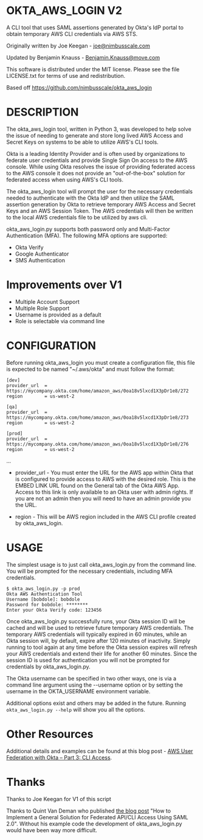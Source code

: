 # OKTA_AWS_LOGIN V2
A CLI tool that uses SAML assertions generated by Okta's IdP portal to obtain temporary AWS CLI credentials via AWS STS.

Originally written by Joe Keegan - <joe@nimbusscale.com>

Updated by Benjamin Knauss - <Benjamin.Knauss@move.com>

This software is distributed under the MIT license. Please see the file LICENSE.txt for terms of use and redistribution. 

Based off https://github.com/nimbusscale/okta_aws_login


# DESCRIPTION
The okta_aws_login tool, written in Python 3, was developed to help solve the issue of needing to generate and store 
long lived AWS Access and Secret Keys on systems to be able to utilize AWS's CLI tools.

Okta is a leading Identity Provider and is often used by organizations to federate user credentials and provide 
Single Sign On access to the AWS console. While using Okta resolves the issue of providing federated access to the 
AWS console it does not provide an "out-of-the-box" solution for federated access when using AWS's CLI tools.

The okta_aws_login tool will prompt the user for the necessary credentials needed to authenticate with the Okta IdP 
and then utilize the SAML assertion generation by Okta to retrieve temporary AWS Access and Secret Keys and an AWS 
Session Token. The AWS credentials will then be written to the local AWS credentials file to be utilized by aws cli.

okta_aws_login.py supports both password only and Multi-Factor Authentication (MFA). The following MFA options are 
supported:

* Okta Verify 
* Google Authenticator 
* SMS Authentication 

# Improvements over V1

* Multiple Account Support
* Multiple Role Support
* Username is provided as a default
* Role is selectable via command line

# CONFIGURATION
Before running okta_aws_login you must create a configuration file, this file is 
expected to be named "~/.aws/okta" and must follow the format: 
    

````
[dev]
provider_url  = https://mycompany.okta.com/home/amazon_aws/0oa18v5lxcd1X3pDr1e8/272
region        = us-west-2

````

````
[qa]
provider_url  = https://mycompany.okta.com/home/amazon_aws/0oa18v5lxcd1X3pDr1e8/273
region        = us-west-2
````

````
[prod]
provider_url  = https://mycompany.okta.com/home/amazon_aws/0oa18v5lxcd1X3pDr1e8/276
region        = us-west-2
````

...
 

* provider_url - You must enter the URL for the AWS app within Okta that is configured to provide access to AWS with 
the desired role. This is the EMBED LINK URL found on the General tab of the Okta AWS App. Access to this link is only
available to an Okta user with admin rights. If you are not an admin then you will need to have an admin provide you the URL.

* region - This will be AWS region included in the AWS CLI profile created by okta_aws_login.


# USAGE
The simplest usage is to just call okta_aws_login.py from the command line. You will be prompted for the necessary 
credentials, including MFA credentials.

    $ okta_aws_login.py -p prod
    Okta AWS Authentication Tool
    Username [bobdole]: bobdole
    Password for bobdole: ********
    Enter your Okta Verify code: 123456

Once okta_aws_login.py successfully runs, your Okta session ID will be cached and will be used 
to retrieve future temporary AWS credentials. The temporary AWS credentials will typically expired in 60 minutes, while
an Okta session will, by default, expire after 120 minutes of inactivity. Simply running to tool again at any time 
before the Okta session expires will refresh your AWS credentials and extend their life for another 60 minutes. 
Since the session ID is used for authentication you will not be prompted for credentials by okta_aws_login.py.

The Okta username can be specified in two other ways, one is via a command line argument using the --username option 
or by setting the username in the OKTA_USERNAME environment variable.

Additional options exist and others may be added in the future. Running `okta_aws_login.py --help` will show you all the
options.

# Other Resources
Additional details and examples can be found at this blog post - [AWS User Federation with Okta – Part 3: CLI Access](http://blog.nimbusscale.com/2015/10/20/aws-user-federation-with-okta-part-3-cli-access/).

# Thanks
Thanks to Joe Keegan for V1 of this script

Thanks to Quint Van Deman who published [the blog post](http://blogs.aws.amazon.com/security/post/TxU0AVUS9J00FP/How-to-Implement-a-General-Solution-for-Federated-API-CLI-Access-Using-SAML-2-0) "How to Implement a General Solution for Federated 
API/CLI Access Using SAML 2.0". Without his example code the development of okta_aws_login.py would have been way more difficult.


